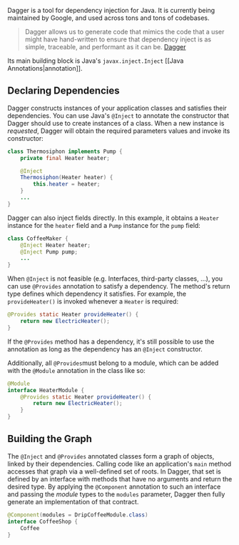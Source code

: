 Dagger is a tool for dependency injection for Java. It is currently being maintained by Google, and used across tons and tons of codebases. 

> Dagger allows us to generate code that mimics the code that a user might have hand-written to ensure that dependency inject is as simple, traceable, and performant as it can be. [Dagger](https://dagger.dev/dev-guide/)

Its main building block is Java's `javax.inject.Inject` [[Java Annotations|annotation]].
## Declaring Dependencies
Dagger constructs instances of your application classes and satisfies their dependencies. You can use Java's `@Inject` to annotate the constructor that Dagger should use to create instances of a class. When a new instance is *requested*, Dagger will obtain the required parameters values and invoke its constructor:
```java
class Thermosiphon implements Pump {
	private final Heater heater;

	@Inject
	Thermosiphon(Heater heater) {
		this.heater = heater;
	}
	...
}
```

Dagger can also inject fields directly. In this example, it obtains a `Heater` instance for the `heater` field and a `Pump` instance for the `pump` field:
```java
class CoffeeMaker {
	@Inject Heater heater;
	@Inject Pump pump;
	...
}
```

When `@Inject` is not feasible (e.g. Interfaces, third-party classes, ...), you can use `@Provides` annotation to satisfy a dependency. The method's return type defines which dependency it satisfies. For example, the `provideHeater()` is invoked whenever a `Heater` is required:
```java
@Provides static Heater provideHeater() {
	return new ElectricHeater();
}
```

If the `@Provides` method has a dependency, it's still possible to use the annotation as long as the dependency has an `@Inject` constructor.

Additionally, all `@Provides`must belong to a module, which can be added with the `@Module` annotation in the class like so:
```java
@Module
interface HeaterModule {
	@Provides static Heater provideHeater() {
		return new ElectricHeater();
	}
}
```
## Building the Graph
The `@Inject` and `@Provides` annotated classes form a graph of objects, linked by their dependencies. Calling code like an application's `main` method accesses that graph via a well-defined set of roots. In Dagger, that set is defined by an interface with methods that have no arguments and return the desired type. By applying the `@Component` annotation to such an interface and passing the *module* types to the `modules` parameter, Dagger then fully generate an implementation of that contract.
```java
@Component(modules = DripCoffeeModule.class)
interface CoffeeShop {
	Coffee
}
```